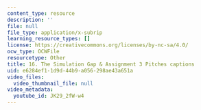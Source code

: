 ```yaml
---
content_type: resource
description: ''
file: null
file_type: application/x-subrip
learning_resource_types: []
license: https://creativecommons.org/licenses/by-nc-sa/4.0/
ocw_type: OCWFile
resourcetype: Other
title: 16. The Simulation Gap & Assignment 3 Pitches captions
uid: e6284ef1-1d9d-44b9-a056-298ae43a651a
video_files:
  video_thumbnail_file: null
video_metadata:
  youtube_id: JK29_2fW-w4
---
```

